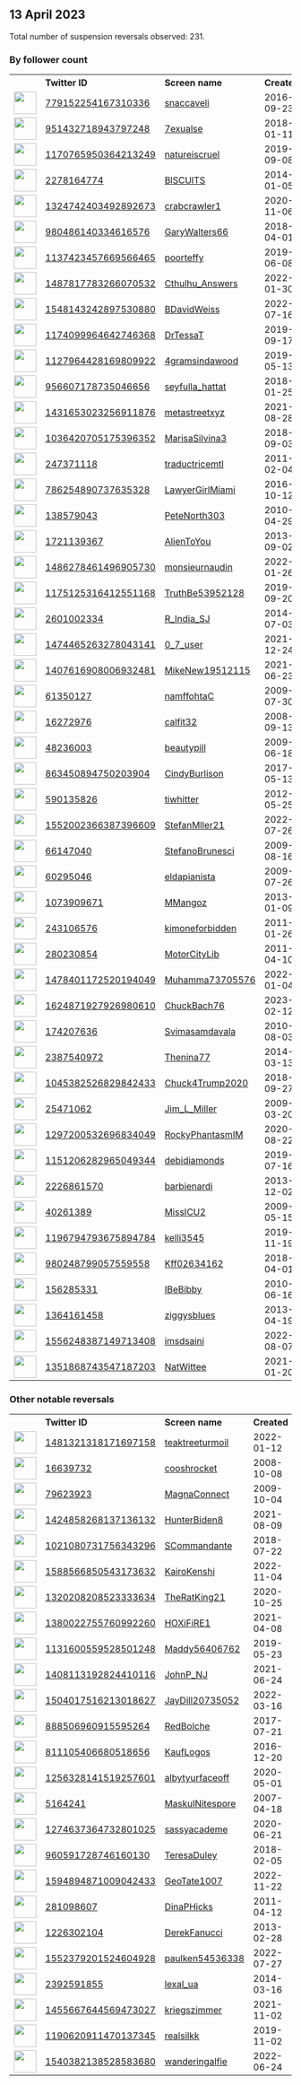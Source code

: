 
## 13 April 2023
Total number of suspension reversals observed: 231.

### By follower count
<table><tr><th></th><th align="left">Twitter ID</th><th align="left">Screen name</th>
<th align="left">Created</th><th align="left">Status</th><th align="left">Suspended</th><th align="left">Followers</th>
<tr><td><a href="https://pbs.twimg.com/profile_images/1646516444438618115/QeFePuLG_normal.jpg"><img src="https://pbs.twimg.com/profile_images/1646516444438618115/QeFePuLG_normal.jpg" width="40px" height="40px" align="center"/></a></td><td><a href="https://twitter.com/intent/user?user_id=779152254167310336">779152254167310336</a></td><td><a href="https://twitter.com/snaccaveli">snaccaveli</a></td><td>2016-09-23</td><td align="center"></td><td>2022-10-11</td><td>138017</td></tr>
<tr><td><a href="https://pbs.twimg.com/profile_images/1221403172414967809/Z_jbUwAE_normal.jpg"><img src="https://pbs.twimg.com/profile_images/1221403172414967809/Z_jbUwAE_normal.jpg" width="40px" height="40px" align="center"/></a></td><td><a href="https://twitter.com/intent/user?user_id=951432718943797248">951432718943797248</a></td><td><a href="https://twitter.com/7exualse">7exualse</a></td><td>2018-01-11</td><td align="center"></td><td>2022-04-15</td><td>123416</td></tr>
<tr><td><a href="https://pbs.twimg.com/profile_images/1644996117413900288/FTD3Saw1_normal.jpg"><img src="https://pbs.twimg.com/profile_images/1644996117413900288/FTD3Saw1_normal.jpg" width="40px" height="40px" align="center"/></a></td><td><a href="https://twitter.com/intent/user?user_id=1170765950364213249">1170765950364213249</a></td><td><a href="https://twitter.com/natureiscruel">natureiscruel</a></td><td>2019-09-08</td><td align="center"></td><td></td><td>57582</td></tr>
<tr><td><a href="https://pbs.twimg.com/profile_images/1646944096986996759/1y7-Zthv_normal.jpg"><img src="https://pbs.twimg.com/profile_images/1646944096986996759/1y7-Zthv_normal.jpg" width="40px" height="40px" align="center"/></a></td><td><a href="https://twitter.com/intent/user?user_id=2278164774">2278164774</a></td><td><a href="https://twitter.com/BlSCUlTS">BlSCUlTS</a></td><td>2014-01-05</td><td align="center"></td><td></td><td>52302</td></tr>
<tr><td><a href="https://pbs.twimg.com/profile_images/1613563841341702146/e_kmDhFL_normal.jpg"><img src="https://pbs.twimg.com/profile_images/1613563841341702146/e_kmDhFL_normal.jpg" width="40px" height="40px" align="center"/></a></td><td><a href="https://twitter.com/intent/user?user_id=1324742403492892673">1324742403492892673</a></td><td><a href="https://twitter.com/crabcrawler1">crabcrawler1</a></td><td>2020-11-06</td><td align="center">🚫</td><td>2023-03-30</td><td>35161</td></tr>
<tr><td><a href="https://pbs.twimg.com/profile_images/1646718776098930688/n_wRDyK6_normal.jpg"><img src="https://pbs.twimg.com/profile_images/1646718776098930688/n_wRDyK6_normal.jpg" width="40px" height="40px" align="center"/></a></td><td><a href="https://twitter.com/intent/user?user_id=980486140334616576">980486140334616576</a></td><td><a href="https://twitter.com/GaryWalters66">GaryWalters66</a></td><td>2018-04-01</td><td align="center"></td><td></td><td>26025</td></tr>
<tr><td><a href="https://pbs.twimg.com/profile_images/1504868082635915264/sZpkhB5p_normal.jpg"><img src="https://pbs.twimg.com/profile_images/1504868082635915264/sZpkhB5p_normal.jpg" width="40px" height="40px" align="center"/></a></td><td><a href="https://twitter.com/intent/user?user_id=1137423457669566465">1137423457669566465</a></td><td><a href="https://twitter.com/poorteffy">poorteffy</a></td><td>2019-06-08</td><td align="center"></td><td>2022-04-26</td><td>25501</td></tr>
<tr><td><a href="https://pbs.twimg.com/profile_images/1645183974162178048/SPFbcCk4_normal.jpg"><img src="https://pbs.twimg.com/profile_images/1645183974162178048/SPFbcCk4_normal.jpg" width="40px" height="40px" align="center"/></a></td><td><a href="https://twitter.com/intent/user?user_id=1487817783266070532">1487817783266070532</a></td><td><a href="https://twitter.com/Cthulhu_Answers">Cthulhu_Answers</a></td><td>2022-01-30</td><td align="center"></td><td>2023-03-30</td><td>25178</td></tr>
<tr><td><a href="https://pbs.twimg.com/profile_images/1548143306567127040/WJVcS31f_normal.jpg"><img src="https://pbs.twimg.com/profile_images/1548143306567127040/WJVcS31f_normal.jpg" width="40px" height="40px" align="center"/></a></td><td><a href="https://twitter.com/intent/user?user_id=1548143242897530880">1548143242897530880</a></td><td><a href="https://twitter.com/BDavidWeiss">BDavidWeiss</a></td><td>2022-07-16</td><td align="center"></td><td>2022-10-23</td><td>18826</td></tr>
<tr><td><a href="https://pbs.twimg.com/profile_images/1438749887038820352/DAtmxIL4_normal.jpg"><img src="https://pbs.twimg.com/profile_images/1438749887038820352/DAtmxIL4_normal.jpg" width="40px" height="40px" align="center"/></a></td><td><a href="https://twitter.com/intent/user?user_id=1174099964642746368">1174099964642746368</a></td><td><a href="https://twitter.com/DrTessaT">DrTessaT</a></td><td>2019-09-17</td><td align="center">🔒</td><td>2022-08-10</td><td>18687</td></tr>
<tr><td><a href="https://pbs.twimg.com/profile_images/1634649021561094146/uuNspQyY_normal.jpg"><img src="https://pbs.twimg.com/profile_images/1634649021561094146/uuNspQyY_normal.jpg" width="40px" height="40px" align="center"/></a></td><td><a href="https://twitter.com/intent/user?user_id=1127964428169809922">1127964428169809922</a></td><td><a href="https://twitter.com/4gramsindawood">4gramsindawood</a></td><td>2019-05-13</td><td align="center"></td><td></td><td>15346</td></tr>
<tr><td><a href="https://pbs.twimg.com/profile_images/1579895346091724801/nwZLO_yM_normal.jpg"><img src="https://pbs.twimg.com/profile_images/1579895346091724801/nwZLO_yM_normal.jpg" width="40px" height="40px" align="center"/></a></td><td><a href="https://twitter.com/intent/user?user_id=956607178735046656">956607178735046656</a></td><td><a href="https://twitter.com/seyfulla_hattat">seyfulla_hattat</a></td><td>2018-01-25</td><td align="center"></td><td>2023-04-05</td><td>14769</td></tr>
<tr><td><a href="https://pbs.twimg.com/profile_images/1638305744607928322/XWFfy2tU_normal.jpg"><img src="https://pbs.twimg.com/profile_images/1638305744607928322/XWFfy2tU_normal.jpg" width="40px" height="40px" align="center"/></a></td><td><a href="https://twitter.com/intent/user?user_id=1431653023256911876">1431653023256911876</a></td><td><a href="https://twitter.com/metastreetxyz">metastreetxyz</a></td><td>2021-08-28</td><td align="center"></td><td>2023-03-29</td><td>13589</td></tr>
<tr><td><a href="https://pbs.twimg.com/profile_images/1628916505839542273/3_mee8_j_normal.jpg"><img src="https://pbs.twimg.com/profile_images/1628916505839542273/3_mee8_j_normal.jpg" width="40px" height="40px" align="center"/></a></td><td><a href="https://twitter.com/intent/user?user_id=1036420705175396352">1036420705175396352</a></td><td><a href="https://twitter.com/MarisaSilvina3">MarisaSilvina3</a></td><td>2018-09-03</td><td align="center"></td><td>2023-03-18</td><td>12141</td></tr>
<tr><td><a href="https://pbs.twimg.com/profile_images/971863048393842688/1aYm_qof_normal.jpg"><img src="https://pbs.twimg.com/profile_images/971863048393842688/1aYm_qof_normal.jpg" width="40px" height="40px" align="center"/></a></td><td><a href="https://twitter.com/intent/user?user_id=247371118">247371118</a></td><td><a href="https://twitter.com/traductricemtl">traductricemtl</a></td><td>2011-02-04</td><td align="center">🚫</td><td>2023-04-06</td><td>11797</td></tr>
<tr><td><a href="https://pbs.twimg.com/profile_images/1646442639015772160/wqkNcnd0_normal.jpg"><img src="https://pbs.twimg.com/profile_images/1646442639015772160/wqkNcnd0_normal.jpg" width="40px" height="40px" align="center"/></a></td><td><a href="https://twitter.com/intent/user?user_id=786254890737635328">786254890737635328</a></td><td><a href="https://twitter.com/LawyerGirlMiami">LawyerGirlMiami</a></td><td>2016-10-12</td><td align="center">🔒</td><td></td><td>10112</td></tr>
<tr><td><a href="https://pbs.twimg.com/profile_images/1021394055081709569/74HFvgvW_normal.jpg"><img src="https://pbs.twimg.com/profile_images/1021394055081709569/74HFvgvW_normal.jpg" width="40px" height="40px" align="center"/></a></td><td><a href="https://twitter.com/intent/user?user_id=138579043">138579043</a></td><td><a href="https://twitter.com/PeteNorth303">PeteNorth303</a></td><td>2010-04-29</td><td align="center"></td><td></td><td>10052</td></tr>
<tr><td><a href="https://pbs.twimg.com/profile_images/1430722338719404035/SoIBgOOx_normal.jpg"><img src="https://pbs.twimg.com/profile_images/1430722338719404035/SoIBgOOx_normal.jpg" width="40px" height="40px" align="center"/></a></td><td><a href="https://twitter.com/intent/user?user_id=1721139367">1721139367</a></td><td><a href="https://twitter.com/AlienToYou">AlienToYou</a></td><td>2013-09-02</td><td align="center"></td><td>2023-01-11</td><td>9634</td></tr>
<tr><td><a href="https://pbs.twimg.com/profile_images/1582159565952622593/9iLrrHyr_normal.jpg"><img src="https://pbs.twimg.com/profile_images/1582159565952622593/9iLrrHyr_normal.jpg" width="40px" height="40px" align="center"/></a></td><td><a href="https://twitter.com/intent/user?user_id=1486278461496905730">1486278461496905730</a></td><td><a href="https://twitter.com/monsieurnaudin">monsieurnaudin</a></td><td>2022-01-26</td><td align="center"></td><td>2023-03-17</td><td>9589</td></tr>
<tr><td><a href="https://pbs.twimg.com/profile_images/1251867207317020672/-RDuQ87X_normal.jpg"><img src="https://pbs.twimg.com/profile_images/1251867207317020672/-RDuQ87X_normal.jpg" width="40px" height="40px" align="center"/></a></td><td><a href="https://twitter.com/intent/user?user_id=1175125316412551168">1175125316412551168</a></td><td><a href="https://twitter.com/TruthBe53952128">TruthBe53952128</a></td><td>2019-09-20</td><td align="center"></td><td>2022-08-07</td><td>8665</td></tr>
<tr><td><a href="https://pbs.twimg.com/profile_images/1305421667578118144/E2M6Vw_h_normal.jpg"><img src="https://pbs.twimg.com/profile_images/1305421667578118144/E2M6Vw_h_normal.jpg" width="40px" height="40px" align="center"/></a></td><td><a href="https://twitter.com/intent/user?user_id=2601002334">2601002334</a></td><td><a href="https://twitter.com/R_India_SJ">R_India_SJ</a></td><td>2014-07-03</td><td align="center"></td><td>2023-02-24</td><td>6984</td></tr>
<tr><td><a href="https://pbs.twimg.com/profile_images/1536692239476350982/QN_RcIK2_normal.jpg"><img src="https://pbs.twimg.com/profile_images/1536692239476350982/QN_RcIK2_normal.jpg" width="40px" height="40px" align="center"/></a></td><td><a href="https://twitter.com/intent/user?user_id=1474465263278043141">1474465263278043141</a></td><td><a href="https://twitter.com/0_7_user">0_7_user</a></td><td>2021-12-24</td><td align="center"></td><td>2022-11-28</td><td>6833</td></tr>
<tr><td><a href="https://pbs.twimg.com/profile_images/1646553284268654595/QdW7bH6E_normal.jpg"><img src="https://pbs.twimg.com/profile_images/1646553284268654595/QdW7bH6E_normal.jpg" width="40px" height="40px" align="center"/></a></td><td><a href="https://twitter.com/intent/user?user_id=1407616908006932481">1407616908006932481</a></td><td><a href="https://twitter.com/MikeNew19512115">MikeNew19512115</a></td><td>2021-06-23</td><td align="center"></td><td>2023-03-18</td><td>6639</td></tr>
<tr><td><a href="https://pbs.twimg.com/profile_images/1625543759147548682/Bm1fy0cs_normal.jpg"><img src="https://pbs.twimg.com/profile_images/1625543759147548682/Bm1fy0cs_normal.jpg" width="40px" height="40px" align="center"/></a></td><td><a href="https://twitter.com/intent/user?user_id=61350127">61350127</a></td><td><a href="https://twitter.com/namffohtaC">namffohtaC</a></td><td>2009-07-30</td><td align="center"></td><td>2022-03-30</td><td>6572</td></tr>
<tr><td><a href="https://pbs.twimg.com/profile_images/1646370694320762880/BjPHtKZw_normal.jpg"><img src="https://pbs.twimg.com/profile_images/1646370694320762880/BjPHtKZw_normal.jpg" width="40px" height="40px" align="center"/></a></td><td><a href="https://twitter.com/intent/user?user_id=16272976">16272976</a></td><td><a href="https://twitter.com/calfit32">calfit32</a></td><td>2008-09-13</td><td align="center"></td><td>2022-07-12</td><td>5348</td></tr>
<tr><td><a href="https://pbs.twimg.com/profile_images/771482440955199488/d_zcSwW5_normal.jpg"><img src="https://pbs.twimg.com/profile_images/771482440955199488/d_zcSwW5_normal.jpg" width="40px" height="40px" align="center"/></a></td><td><a href="https://twitter.com/intent/user?user_id=48236003">48236003</a></td><td><a href="https://twitter.com/beautypill">beautypill</a></td><td>2009-06-18</td><td align="center">✔️</td><td>2023-03-28</td><td>4982</td></tr>
<tr><td><a href="https://pbs.twimg.com/profile_images/863466762414694400/Sc2Ztm3F_normal.jpg"><img src="https://pbs.twimg.com/profile_images/863466762414694400/Sc2Ztm3F_normal.jpg" width="40px" height="40px" align="center"/></a></td><td><a href="https://twitter.com/intent/user?user_id=863450894750203904">863450894750203904</a></td><td><a href="https://twitter.com/CindyBurlison">CindyBurlison</a></td><td>2017-05-13</td><td align="center"></td><td></td><td>4456</td></tr>
<tr><td><a href="https://pbs.twimg.com/profile_images/485921692858867712/7pWJnDMV_normal.jpeg"><img src="https://pbs.twimg.com/profile_images/485921692858867712/7pWJnDMV_normal.jpeg" width="40px" height="40px" align="center"/></a></td><td><a href="https://twitter.com/intent/user?user_id=590135826">590135826</a></td><td><a href="https://twitter.com/tiwhitter">tiwhitter</a></td><td>2012-05-25</td><td align="center"></td><td></td><td>4375</td></tr>
<tr><td><a href="https://pbs.twimg.com/profile_images/1623342556313530369/ra8938pv_normal.jpg"><img src="https://pbs.twimg.com/profile_images/1623342556313530369/ra8938pv_normal.jpg" width="40px" height="40px" align="center"/></a></td><td><a href="https://twitter.com/intent/user?user_id=1552002366387396609">1552002366387396609</a></td><td><a href="https://twitter.com/StefanMller21">StefanMller21</a></td><td>2022-07-26</td><td align="center"></td><td>2023-04-11</td><td>3758</td></tr>
<tr><td><a href="https://pbs.twimg.com/profile_images/1623678576590561282/5ULDbQkC_normal.jpg"><img src="https://pbs.twimg.com/profile_images/1623678576590561282/5ULDbQkC_normal.jpg" width="40px" height="40px" align="center"/></a></td><td><a href="https://twitter.com/intent/user?user_id=66147040">66147040</a></td><td><a href="https://twitter.com/StefanoBrunesci">StefanoBrunesci</a></td><td>2009-08-16</td><td align="center"></td><td></td><td>3494</td></tr>
<tr><td><a href="https://pbs.twimg.com/profile_images/1380369476890279936/PW7zGrwX_normal.jpg"><img src="https://pbs.twimg.com/profile_images/1380369476890279936/PW7zGrwX_normal.jpg" width="40px" height="40px" align="center"/></a></td><td><a href="https://twitter.com/intent/user?user_id=60295046">60295046</a></td><td><a href="https://twitter.com/eldapianista">eldapianista</a></td><td>2009-07-26</td><td align="center"></td><td>2022-12-13</td><td>3480</td></tr>
<tr><td><a href="https://pbs.twimg.com/profile_images/1344484820001435648/dHUessXh_normal.jpg"><img src="https://pbs.twimg.com/profile_images/1344484820001435648/dHUessXh_normal.jpg" width="40px" height="40px" align="center"/></a></td><td><a href="https://twitter.com/intent/user?user_id=1073909671">1073909671</a></td><td><a href="https://twitter.com/MMangoz">MMangoz</a></td><td>2013-01-09</td><td align="center"></td><td></td><td>3376</td></tr>
<tr><td><a href="https://pbs.twimg.com/profile_images/1303682101494067200/As49SRAW_normal.jpg"><img src="https://pbs.twimg.com/profile_images/1303682101494067200/As49SRAW_normal.jpg" width="40px" height="40px" align="center"/></a></td><td><a href="https://twitter.com/intent/user?user_id=243106576">243106576</a></td><td><a href="https://twitter.com/kimoneforbidden">kimoneforbidden</a></td><td>2011-01-26</td><td align="center"></td><td></td><td>2895</td></tr>
<tr><td><a href="https://pbs.twimg.com/profile_images/839530747790700544/JMIktQ4W_normal.jpg"><img src="https://pbs.twimg.com/profile_images/839530747790700544/JMIktQ4W_normal.jpg" width="40px" height="40px" align="center"/></a></td><td><a href="https://twitter.com/intent/user?user_id=280230854">280230854</a></td><td><a href="https://twitter.com/MotorCityLib">MotorCityLib</a></td><td>2011-04-10</td><td align="center"></td><td></td><td>2814</td></tr>
<tr><td><a href="https://pbs.twimg.com/profile_images/1478401295816007690/oZH6Wz1f_normal.jpg"><img src="https://pbs.twimg.com/profile_images/1478401295816007690/oZH6Wz1f_normal.jpg" width="40px" height="40px" align="center"/></a></td><td><a href="https://twitter.com/intent/user?user_id=1478401172520194049">1478401172520194049</a></td><td><a href="https://twitter.com/Muhamma73705576">Muhamma73705576</a></td><td>2022-01-04</td><td align="center"></td><td>2023-04-05</td><td>2771</td></tr>
<tr><td><a href="https://pbs.twimg.com/profile_images/1641196112718462978/jNBmveXc_normal.jpg"><img src="https://pbs.twimg.com/profile_images/1641196112718462978/jNBmveXc_normal.jpg" width="40px" height="40px" align="center"/></a></td><td><a href="https://twitter.com/intent/user?user_id=1624871927926980610">1624871927926980610</a></td><td><a href="https://twitter.com/ChuckBach76">ChuckBach76</a></td><td>2023-02-12</td><td align="center"></td><td>2023-04-06</td><td>2550</td></tr>
<tr><td><a href="https://pbs.twimg.com/profile_images/1644735137966325762/HvDD2aiC_normal.jpg"><img src="https://pbs.twimg.com/profile_images/1644735137966325762/HvDD2aiC_normal.jpg" width="40px" height="40px" align="center"/></a></td><td><a href="https://twitter.com/intent/user?user_id=174207636">174207636</a></td><td><a href="https://twitter.com/Svimasamdavala">Svimasamdavala</a></td><td>2010-08-03</td><td align="center"></td><td>2023-04-02</td><td>2457</td></tr>
<tr><td><a href="https://pbs.twimg.com/profile_images/1594043536801832961/xMLAQF5q_normal.jpg"><img src="https://pbs.twimg.com/profile_images/1594043536801832961/xMLAQF5q_normal.jpg" width="40px" height="40px" align="center"/></a></td><td><a href="https://twitter.com/intent/user?user_id=2387540972">2387540972</a></td><td><a href="https://twitter.com/Thenina77">Thenina77</a></td><td>2014-03-13</td><td align="center"></td><td>2023-02-01</td><td>2451</td></tr>
<tr><td><a href="https://pbs.twimg.com/profile_images/1501568996356861957/kYg7FBht_normal.jpg"><img src="https://pbs.twimg.com/profile_images/1501568996356861957/kYg7FBht_normal.jpg" width="40px" height="40px" align="center"/></a></td><td><a href="https://twitter.com/intent/user?user_id=1045382526829842433">1045382526829842433</a></td><td><a href="https://twitter.com/Chuck4Trump2020">Chuck4Trump2020</a></td><td>2018-09-27</td><td align="center"></td><td>2022-10-29</td><td>2323</td></tr>
<tr><td><a href="https://pbs.twimg.com/profile_images/1265031385833771010/sgs2zeX0_normal.jpg"><img src="https://pbs.twimg.com/profile_images/1265031385833771010/sgs2zeX0_normal.jpg" width="40px" height="40px" align="center"/></a></td><td><a href="https://twitter.com/intent/user?user_id=25471062">25471062</a></td><td><a href="https://twitter.com/Jim_L_Miller">Jim_L_Miller</a></td><td>2009-03-20</td><td align="center"></td><td></td><td>2287</td></tr>
<tr><td><a href="https://pbs.twimg.com/profile_images/1644407999040045056/1I_7p4Vc_normal.jpg"><img src="https://pbs.twimg.com/profile_images/1644407999040045056/1I_7p4Vc_normal.jpg" width="40px" height="40px" align="center"/></a></td><td><a href="https://twitter.com/intent/user?user_id=1297200532696834049">1297200532696834049</a></td><td><a href="https://twitter.com/RockyPhantasmIM">RockyPhantasmIM</a></td><td>2020-08-22</td><td align="center"></td><td>2022-12-15</td><td>1990</td></tr>
<tr><td><a href="https://pbs.twimg.com/profile_images/1414441542790516742/41CQYD6c_normal.jpg"><img src="https://pbs.twimg.com/profile_images/1414441542790516742/41CQYD6c_normal.jpg" width="40px" height="40px" align="center"/></a></td><td><a href="https://twitter.com/intent/user?user_id=1151206282965049344">1151206282965049344</a></td><td><a href="https://twitter.com/debidiamonds">debidiamonds</a></td><td>2019-07-16</td><td align="center"></td><td>2022-07-26</td><td>1920</td></tr>
<tr><td><a href="https://pbs.twimg.com/profile_images/1646954447568764929/50qDGiOn_normal.jpg"><img src="https://pbs.twimg.com/profile_images/1646954447568764929/50qDGiOn_normal.jpg" width="40px" height="40px" align="center"/></a></td><td><a href="https://twitter.com/intent/user?user_id=2226861570">2226861570</a></td><td><a href="https://twitter.com/barbienardi">barbienardi</a></td><td>2013-12-02</td><td align="center"></td><td>2022-07-14</td><td>1902</td></tr>
<tr><td><a href="https://pbs.twimg.com/profile_images/1330620838366896128/zzEKw636_normal.jpg"><img src="https://pbs.twimg.com/profile_images/1330620838366896128/zzEKw636_normal.jpg" width="40px" height="40px" align="center"/></a></td><td><a href="https://twitter.com/intent/user?user_id=40261389">40261389</a></td><td><a href="https://twitter.com/MissICU2">MissICU2</a></td><td>2009-05-15</td><td align="center"></td><td></td><td>1882</td></tr>
<tr><td><a href="https://pbs.twimg.com/profile_images/1571240663030681600/rboKJ6hg_normal.jpg"><img src="https://pbs.twimg.com/profile_images/1571240663030681600/rboKJ6hg_normal.jpg" width="40px" height="40px" align="center"/></a></td><td><a href="https://twitter.com/intent/user?user_id=1196794793675894784">1196794793675894784</a></td><td><a href="https://twitter.com/kelli3545">kelli3545</a></td><td>2019-11-19</td><td align="center"></td><td>2022-11-07</td><td>1865</td></tr>
<tr><td><a href="https://pbs.twimg.com/profile_images/1430340221065965571/tYPPELhs_normal.jpg"><img src="https://pbs.twimg.com/profile_images/1430340221065965571/tYPPELhs_normal.jpg" width="40px" height="40px" align="center"/></a></td><td><a href="https://twitter.com/intent/user?user_id=980248799057559558">980248799057559558</a></td><td><a href="https://twitter.com/Kff02634162">Kff02634162</a></td><td>2018-04-01</td><td align="center"></td><td>2022-12-07</td><td>1853</td></tr>
<tr><td><a href="https://pbs.twimg.com/profile_images/769535530954522625/WhI0aOF9_normal.jpg"><img src="https://pbs.twimg.com/profile_images/769535530954522625/WhI0aOF9_normal.jpg" width="40px" height="40px" align="center"/></a></td><td><a href="https://twitter.com/intent/user?user_id=156285331">156285331</a></td><td><a href="https://twitter.com/IBeBibby">IBeBibby</a></td><td>2010-06-16</td><td align="center"></td><td></td><td>1815</td></tr>
<tr><td><a href="https://pbs.twimg.com/profile_images/1381096155065503744/68xDXILc_normal.jpg"><img src="https://pbs.twimg.com/profile_images/1381096155065503744/68xDXILc_normal.jpg" width="40px" height="40px" align="center"/></a></td><td><a href="https://twitter.com/intent/user?user_id=1364161458">1364161458</a></td><td><a href="https://twitter.com/ziggysblues">ziggysblues</a></td><td>2013-04-19</td><td align="center"></td><td></td><td>1806</td></tr>
<tr><td><a href="https://pbs.twimg.com/profile_images/1556279330686341121/abPIrodY_normal.jpg"><img src="https://pbs.twimg.com/profile_images/1556279330686341121/abPIrodY_normal.jpg" width="40px" height="40px" align="center"/></a></td><td><a href="https://twitter.com/intent/user?user_id=1556248387149713408">1556248387149713408</a></td><td><a href="https://twitter.com/imsdsaini">imsdsaini</a></td><td>2022-08-07</td><td align="center"></td><td>2023-03-08</td><td>1769</td></tr>
<tr><td><a href="https://pbs.twimg.com/profile_images/1498042000448262144/IIbkuOMN_normal.jpg"><img src="https://pbs.twimg.com/profile_images/1498042000448262144/IIbkuOMN_normal.jpg" width="40px" height="40px" align="center"/></a></td><td><a href="https://twitter.com/intent/user?user_id=1351868743547187203">1351868743547187203</a></td><td><a href="https://twitter.com/NatWittee">NatWittee</a></td><td>2021-01-20</td><td align="center"></td><td>2022-07-26</td><td>1747</td></tr>
</table>

### Other notable reversals
<table><tr><th></th><th align="left">Twitter ID</th><th align="left">Screen name</th>
<th align="left">Created</th><th align="left">Status</th><th align="left">Suspended</th><th align="left">Followers</th>
<tr><td><a href="https://pbs.twimg.com/profile_images/1481324533449646081/qFm5L1TU_normal.jpg"><img src="https://pbs.twimg.com/profile_images/1481324533449646081/qFm5L1TU_normal.jpg" width="40px" height="40px" align="center"/></a></td><td><a href="https://twitter.com/intent/user?user_id=1481321318171697158">1481321318171697158</a></td><td><a href="https://twitter.com/teaktreeturmoil">teaktreeturmoil</a></td><td>2022-01-12</td><td align="center">🔒</td><td>2022-04-23</td><td>548</td></tr>
<tr><td><a href="https://pbs.twimg.com/profile_images/1470818210299715600/mdTXFX9c_normal.jpg"><img src="https://pbs.twimg.com/profile_images/1470818210299715600/mdTXFX9c_normal.jpg" width="40px" height="40px" align="center"/></a></td><td><a href="https://twitter.com/intent/user?user_id=16639732">16639732</a></td><td><a href="https://twitter.com/cooshrocket">cooshrocket</a></td><td>2008-10-08</td><td align="center"></td><td>2022-12-13</td><td>572</td></tr>
<tr><td><a href="https://pbs.twimg.com/profile_images/731648256434970625/hVgEshj8_normal.jpg"><img src="https://pbs.twimg.com/profile_images/731648256434970625/hVgEshj8_normal.jpg" width="40px" height="40px" align="center"/></a></td><td><a href="https://twitter.com/intent/user?user_id=79623923">79623923</a></td><td><a href="https://twitter.com/MagnaConnect">MagnaConnect</a></td><td>2009-10-04</td><td align="center">🔒</td><td>2023-04-07</td><td>0</td></tr>
<tr><td><a href="https://pbs.twimg.com/profile_images/1424863151422676992/ZJsEDMWd_normal.jpg"><img src="https://pbs.twimg.com/profile_images/1424863151422676992/ZJsEDMWd_normal.jpg" width="40px" height="40px" align="center"/></a></td><td><a href="https://twitter.com/intent/user?user_id=1424858268137136132">1424858268137136132</a></td><td><a href="https://twitter.com/HunterBiden8">HunterBiden8</a></td><td>2021-08-09</td><td align="center"></td><td>2022-12-13</td><td>75</td></tr>
<tr><td><a href="https://pbs.twimg.com/profile_images/1080927170724126720/7aJc4hJg_normal.jpg"><img src="https://pbs.twimg.com/profile_images/1080927170724126720/7aJc4hJg_normal.jpg" width="40px" height="40px" align="center"/></a></td><td><a href="https://twitter.com/intent/user?user_id=1021080731756343296">1021080731756343296</a></td><td><a href="https://twitter.com/SCommandante">SCommandante</a></td><td>2018-07-22</td><td align="center"></td><td>2022-12-08</td><td>852</td></tr>
<tr><td><a href="https://pbs.twimg.com/profile_images/1607513383816798209/CQivsj1Q_normal.jpg"><img src="https://pbs.twimg.com/profile_images/1607513383816798209/CQivsj1Q_normal.jpg" width="40px" height="40px" align="center"/></a></td><td><a href="https://twitter.com/intent/user?user_id=1588566850543173632">1588566850543173632</a></td><td><a href="https://twitter.com/KairoKenshi">KairoKenshi</a></td><td>2022-11-04</td><td align="center"></td><td>2022-12-29</td><td>39</td></tr>
<tr><td><a href="https://pbs.twimg.com/profile_images/1568430793449414659/NAxfrVR__normal.jpg"><img src="https://pbs.twimg.com/profile_images/1568430793449414659/NAxfrVR__normal.jpg" width="40px" height="40px" align="center"/></a></td><td><a href="https://twitter.com/intent/user?user_id=1320208208523333634">1320208208523333634</a></td><td><a href="https://twitter.com/TheRatKing21">TheRatKing21</a></td><td>2020-10-25</td><td align="center"></td><td>2022-11-20</td><td>839</td></tr>
<tr><td><a href="https://abs.twimg.com/sticky/default_profile_images/default_profile_normal.png"><img src="https://abs.twimg.com/sticky/default_profile_images/default_profile_normal.png" width="40px" height="40px" align="center"/></a></td><td><a href="https://twitter.com/intent/user?user_id=1380022755760992260">1380022755760992260</a></td><td><a href="https://twitter.com/HOXiFiRE1">HOXiFiRE1</a></td><td>2021-04-08</td><td align="center">🔒</td><td>2023-04-11</td><td>120</td></tr>
<tr><td><a href="https://pbs.twimg.com/profile_images/1404816758234517505/kL-iiM8w_normal.jpg"><img src="https://pbs.twimg.com/profile_images/1404816758234517505/kL-iiM8w_normal.jpg" width="40px" height="40px" align="center"/></a></td><td><a href="https://twitter.com/intent/user?user_id=1131600559528501248">1131600559528501248</a></td><td><a href="https://twitter.com/Maddy56406762">Maddy56406762</a></td><td>2019-05-23</td><td align="center"></td><td>2022-11-29</td><td>1060</td></tr>
<tr><td><a href="https://pbs.twimg.com/profile_images/1568229908236668932/jOP7ZTe1_normal.jpg"><img src="https://pbs.twimg.com/profile_images/1568229908236668932/jOP7ZTe1_normal.jpg" width="40px" height="40px" align="center"/></a></td><td><a href="https://twitter.com/intent/user?user_id=1408113192824410116">1408113192824410116</a></td><td><a href="https://twitter.com/JohnP_NJ">JohnP_NJ</a></td><td>2021-06-24</td><td align="center"></td><td>2022-11-21</td><td>481</td></tr>
<tr><td><a href="https://pbs.twimg.com/profile_images/1646495675268341762/zO5mje08_normal.jpg"><img src="https://pbs.twimg.com/profile_images/1646495675268341762/zO5mje08_normal.jpg" width="40px" height="40px" align="center"/></a></td><td><a href="https://twitter.com/intent/user?user_id=1504017516213018627">1504017516213018627</a></td><td><a href="https://twitter.com/JayDill20735052">JayDill20735052</a></td><td>2022-03-16</td><td align="center"></td><td>2023-01-03</td><td>59</td></tr>
<tr><td><a href="https://pbs.twimg.com/profile_images/1571831165329313792/msMwpAID_normal.jpg"><img src="https://pbs.twimg.com/profile_images/1571831165329313792/msMwpAID_normal.jpg" width="40px" height="40px" align="center"/></a></td><td><a href="https://twitter.com/intent/user?user_id=888506960915595264">888506960915595264</a></td><td><a href="https://twitter.com/RedBolche">RedBolche</a></td><td>2017-07-21</td><td align="center"></td><td>2022-12-13</td><td>180</td></tr>
<tr><td><a href="https://abs.twimg.com/sticky/default_profile_images/default_profile_normal.png"><img src="https://abs.twimg.com/sticky/default_profile_images/default_profile_normal.png" width="40px" height="40px" align="center"/></a></td><td><a href="https://twitter.com/intent/user?user_id=811105406680518656">811105406680518656</a></td><td><a href="https://twitter.com/KaufLogos">KaufLogos</a></td><td>2016-12-20</td><td align="center"></td><td>2023-01-02</td><td>693</td></tr>
<tr><td><a href="https://pbs.twimg.com/profile_images/1257821390968946688/-pfOMpr5_normal.jpg"><img src="https://pbs.twimg.com/profile_images/1257821390968946688/-pfOMpr5_normal.jpg" width="40px" height="40px" align="center"/></a></td><td><a href="https://twitter.com/intent/user?user_id=1256328141519257601">1256328141519257601</a></td><td><a href="https://twitter.com/albytyurfaceoff">albytyurfaceoff</a></td><td>2020-05-01</td><td align="center"></td><td>2023-03-25</td><td>266</td></tr>
<tr><td><a href="https://abs.twimg.com/sticky/default_profile_images/default_profile_normal.png"><img src="https://abs.twimg.com/sticky/default_profile_images/default_profile_normal.png" width="40px" height="40px" align="center"/></a></td><td><a href="https://twitter.com/intent/user?user_id=5164241">5164241</a></td><td><a href="https://twitter.com/MaskulNitespore">MaskulNitespore</a></td><td>2007-04-18</td><td align="center"></td><td>2022-11-11</td><td>66</td></tr>
<tr><td><a href="https://pbs.twimg.com/profile_images/1645783066642731008/p1EIFPRI_normal.jpg"><img src="https://pbs.twimg.com/profile_images/1645783066642731008/p1EIFPRI_normal.jpg" width="40px" height="40px" align="center"/></a></td><td><a href="https://twitter.com/intent/user?user_id=1274637364732801025">1274637364732801025</a></td><td><a href="https://twitter.com/sassyacademe">sassyacademe</a></td><td>2020-06-21</td><td align="center"></td><td>2022-12-23</td><td>350</td></tr>
<tr><td><a href="https://pbs.twimg.com/profile_images/1293888146325811204/472Ribdp_normal.jpg"><img src="https://pbs.twimg.com/profile_images/1293888146325811204/472Ribdp_normal.jpg" width="40px" height="40px" align="center"/></a></td><td><a href="https://twitter.com/intent/user?user_id=960591728746160130">960591728746160130</a></td><td><a href="https://twitter.com/TeresaDuley">TeresaDuley</a></td><td>2018-02-05</td><td align="center"></td><td>2022-12-19</td><td>0</td></tr>
<tr><td><a href="https://pbs.twimg.com/profile_images/1644381550773927948/RHAwCWYL_normal.jpg"><img src="https://pbs.twimg.com/profile_images/1644381550773927948/RHAwCWYL_normal.jpg" width="40px" height="40px" align="center"/></a></td><td><a href="https://twitter.com/intent/user?user_id=1594894871009042433">1594894871009042433</a></td><td><a href="https://twitter.com/GeoTate1007">GeoTate1007</a></td><td>2022-11-22</td><td align="center"></td><td>2023-04-05</td><td>970</td></tr>
<tr><td><a href="https://pbs.twimg.com/profile_images/463730717760176128/528v4Clk_normal.png"><img src="https://pbs.twimg.com/profile_images/463730717760176128/528v4Clk_normal.png" width="40px" height="40px" align="center"/></a></td><td><a href="https://twitter.com/intent/user?user_id=281098607">281098607</a></td><td><a href="https://twitter.com/DinaPHicks">DinaPHicks</a></td><td>2011-04-12</td><td align="center"></td><td>2023-04-04</td><td>261</td></tr>
<tr><td><a href="https://pbs.twimg.com/profile_images/445021089568399360/gdP4sxNd_normal.jpeg"><img src="https://pbs.twimg.com/profile_images/445021089568399360/gdP4sxNd_normal.jpeg" width="40px" height="40px" align="center"/></a></td><td><a href="https://twitter.com/intent/user?user_id=1226302104">1226302104</a></td><td><a href="https://twitter.com/DerekFanucci">DerekFanucci</a></td><td>2013-02-28</td><td align="center"></td><td>2023-01-28</td><td>62</td></tr>
<tr><td><a href="https://pbs.twimg.com/profile_images/1561061318735474688/U2Dmri47_normal.jpg"><img src="https://pbs.twimg.com/profile_images/1561061318735474688/U2Dmri47_normal.jpg" width="40px" height="40px" align="center"/></a></td><td><a href="https://twitter.com/intent/user?user_id=1552379201524604928">1552379201524604928</a></td><td><a href="https://twitter.com/paulken54536338">paulken54536338</a></td><td>2022-07-27</td><td align="center"></td><td>2022-11-22</td><td>20</td></tr>
<tr><td><a href="https://pbs.twimg.com/profile_images/509445648207187969/HO2oMqrr_normal.jpeg"><img src="https://pbs.twimg.com/profile_images/509445648207187969/HO2oMqrr_normal.jpeg" width="40px" height="40px" align="center"/></a></td><td><a href="https://twitter.com/intent/user?user_id=2392591855">2392591855</a></td><td><a href="https://twitter.com/lexal_ua">lexal_ua</a></td><td>2014-03-16</td><td align="center"></td><td>2022-12-05</td><td>44</td></tr>
<tr><td><a href="https://pbs.twimg.com/profile_images/1455680985190838277/DACG8I3x_normal.jpg"><img src="https://pbs.twimg.com/profile_images/1455680985190838277/DACG8I3x_normal.jpg" width="40px" height="40px" align="center"/></a></td><td><a href="https://twitter.com/intent/user?user_id=1455667644569473027">1455667644569473027</a></td><td><a href="https://twitter.com/kriegszimmer">kriegszimmer</a></td><td>2021-11-02</td><td align="center"></td><td>2022-04-28</td><td>76</td></tr>
<tr><td><a href="https://pbs.twimg.com/profile_images/1636267482037239811/UqAzLvOQ_normal.jpg"><img src="https://pbs.twimg.com/profile_images/1636267482037239811/UqAzLvOQ_normal.jpg" width="40px" height="40px" align="center"/></a></td><td><a href="https://twitter.com/intent/user?user_id=1190620911470137345">1190620911470137345</a></td><td><a href="https://twitter.com/realsilkk">realsilkk</a></td><td>2019-11-02</td><td align="center"></td><td>2023-04-06</td><td>13</td></tr>
<tr><td><a href="https://pbs.twimg.com/profile_images/1646811861873233921/w6QwKksN_normal.jpg"><img src="https://pbs.twimg.com/profile_images/1646811861873233921/w6QwKksN_normal.jpg" width="40px" height="40px" align="center"/></a></td><td><a href="https://twitter.com/intent/user?user_id=1540382138528583680">1540382138528583680</a></td><td><a href="https://twitter.com/wanderingalfie">wanderingalfie</a></td><td>2022-06-24</td><td align="center"></td><td>2022-10-30</td><td>526</td></tr>
</table>
